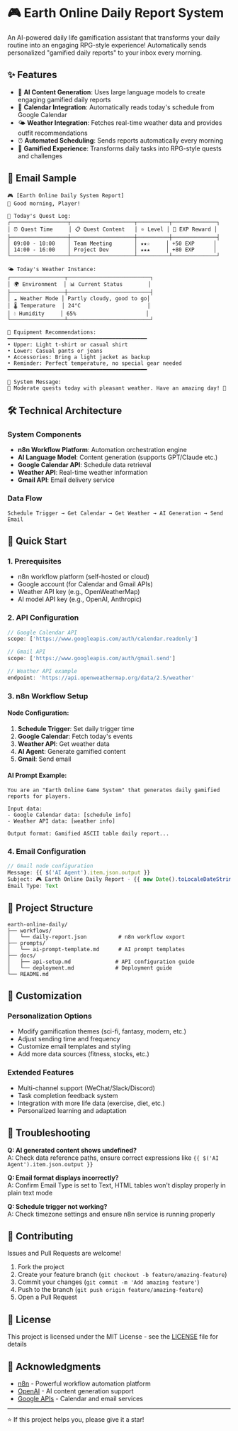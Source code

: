 # 🎮 Earth Online Daily Report System

An AI-powered daily life gamification assistant that transforms your daily routine into an engaging RPG-style experience! Automatically sends personalized "gamified daily reports" to your inbox every morning.

## ✨ Features

- 🤖 **AI Content Generation**: Uses large language models to create engaging gamified daily reports
- 📅 **Calendar Integration**: Automatically reads today's schedule from Google Calendar
- 🌤️ **Weather Integration**: Fetches real-time weather data and provides outfit recommendations
- ⏰ **Automated Scheduling**: Sends reports automatically every morning
- 🎯 **Gamified Experience**: Transforms daily tasks into RPG-style quests and challenges

## 📧 Email Sample

```
🎮 [Earth Online Daily System Report]
🔔 Good morning, Player!

📅 Today's Quest Log:
┌──────────────────┬────────────────────┬──────────┬──────────────┐
│ ⏰ Quest Time     │ 📋 Quest Content   │ ⭐ Level │ 💎 EXP Reward │
├──────────────────┼────────────────────┼──────────┼──────────────┤
│ 09:00 - 10:00    │ Team Meeting       │ ★★☆     │ +50 EXP      │
│ 14:00 - 16:00    │ Project Dev        │ ★★★     │ +80 EXP      │
└──────────────────┴────────────────────┴──────────┴──────────────┘

🌤️ Today's Weather Instance:
┌─────────────────┬──────────────────────────┐
│ 🌍 Environment  │ 📊 Current Status        │
├─────────────────┼──────────────────────────┤
│ ☁️ Weather Mode │ Partly cloudy, good to go│
│ 🌡️ Temperature  │ 24°C                     │
│ 💧 Humidity     │ 65%                      │
└─────────────────┴──────────────────────────┘

🧥 Equipment Recommendations:
━━━━━━━━━━━━━━━━━━━━━━━━━━━━━━━━━━━━━━━━━━━━
• Upper: Light t-shirt or casual shirt
• Lower: Casual pants or jeans
• Accessories: Bring a light jacket as backup
• Reminder: Perfect temperature, no special gear needed
━━━━━━━━━━━━━━━━━━━━━━━━━━━━━━━━━━━━━━━━━━━━

📌 System Message:
🌟 Moderate quests today with pleasant weather. Have an amazing day! 🌟
```

## 🛠️ Technical Architecture

### System Components
- **n8n Workflow Platform**: Automation orchestration engine
- **AI Language Model**: Content generation (supports GPT/Claude etc.)
- **Google Calendar API**: Schedule data retrieval
- **Weather API**: Real-time weather information
- **Gmail API**: Email delivery service

### Data Flow
```
Schedule Trigger → Get Calendar → Get Weather → AI Generation → Send Email
```

## 🚀 Quick Start

### 1. Prerequisites
- n8n workflow platform (self-hosted or cloud)
- Google account (for Calendar and Gmail APIs)
- Weather API key (e.g., OpenWeatherMap)
- AI model API key (e.g., OpenAI, Anthropic)

### 2. API Configuration
```javascript
// Google Calendar API
scope: ['https://www.googleapis.com/auth/calendar.readonly']

// Gmail API  
scope: ['https://www.googleapis.com/auth/gmail.send']

// Weather API example
endpoint: 'https://api.openweathermap.org/data/2.5/weather'
```

### 3. n8n Workflow Setup

#### Node Configuration:
1. **Schedule Trigger**: Set daily trigger time
2. **Google Calendar**: Fetch today's events
3. **Weather API**: Get weather data
4. **AI Agent**: Generate gamified content
5. **Gmail**: Send email

#### AI Prompt Example:
```
You are an "Earth Online Game System" that generates daily gamified reports for players.

Input data:
- Google Calendar data: [schedule info]
- Weather API data: [weather info]

Output format: Gamified ASCII table daily report...
```

### 4. Email Configuration
```javascript
// Gmail node configuration
Message: {{ $('AI Agent').item.json.output }}
Subject: 🎮 Earth Online Daily Report - {{ new Date().toLocaleDateString() }}
Email Type: Text
```

## 📁 Project Structure

```
earth-online-daily/
├── workflows/
│   └── daily-report.json          # n8n workflow export
├── prompts/
│   └── ai-prompt-template.md      # AI prompt templates
├── docs/
│   ├── api-setup.md              # API configuration guide
│   └── deployment.md             # Deployment guide
└── README.md
```

## 🎯 Customization

### Personalization Options
- Modify gamification themes (sci-fi, fantasy, modern, etc.)
- Adjust sending time and frequency
- Customize email templates and styling
- Add more data sources (fitness, stocks, etc.)

### Extended Features
- Multi-channel support (WeChat/Slack/Discord)
- Task completion feedback system
- Integration with more life data (exercise, diet, etc.)
- Personalized learning and adaptation

## 🐛 Troubleshooting

**Q: AI generated content shows undefined?**  
A: Check data reference paths, ensure correct expressions like `{{ $('AI Agent').item.json.output }}`

**Q: Email format displays incorrectly?**  
A: Confirm Email Type is set to Text, HTML tables won't display properly in plain text mode

**Q: Schedule trigger not working?**  
A: Check timezone settings and ensure n8n service is running properly

## 🤝 Contributing

Issues and Pull Requests are welcome!

1. Fork the project
2. Create your feature branch (`git checkout -b feature/amazing-feature`)
3. Commit your changes (`git commit -m 'Add amazing feature'`)
4. Push to the branch (`git push origin feature/amazing-feature`)
5. Open a Pull Request

## 📄 License

This project is licensed under the MIT License - see the [LICENSE](LICENSE) file for details

## 🙏 Acknowledgments

- [n8n](https://n8n.io/) - Powerful workflow automation platform
- [OpenAI](https://openai.com/) - AI content generation support
- [Google APIs](https://developers.google.com/) - Calendar and email services

---

⭐ If this project helps you, please give it a star!
